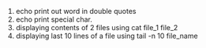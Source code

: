1. echo print out word in double quotes
2. echo print special char.
3. displaying contents of 2 files using cat file_1 file_2
4. displaying last 10 lines of a file using tail -n 10 file_name 

